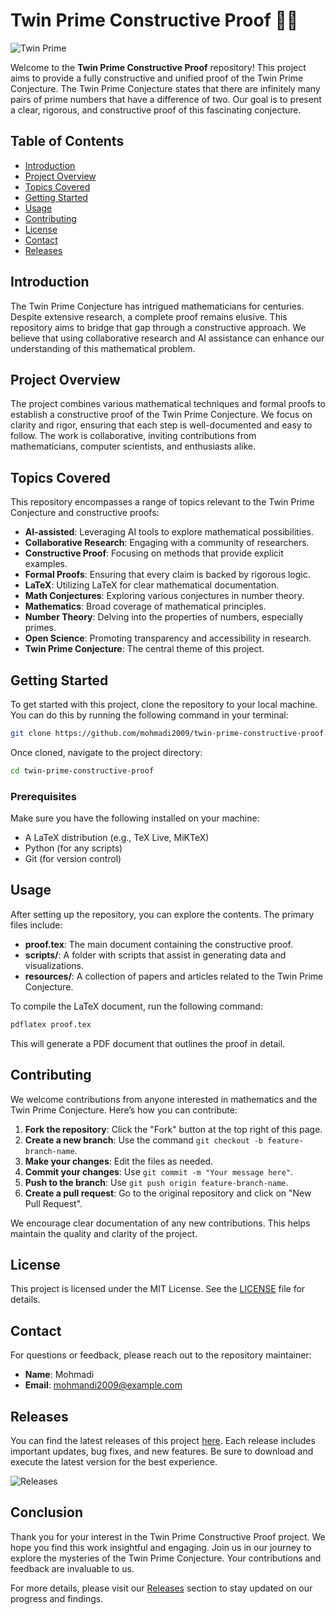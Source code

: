 # Twin Prime Constructive Proof 🧮✨

![Twin Prime](https://img.shields.io/badge/Twin%20Prime%20Conjecture-Constructive%20Proof-blue)

Welcome to the **Twin Prime Constructive Proof** repository! This project aims to provide a fully constructive and unified proof of the Twin Prime Conjecture. The Twin Prime Conjecture states that there are infinitely many pairs of prime numbers that have a difference of two. Our goal is to present a clear, rigorous, and constructive proof of this fascinating conjecture.

## Table of Contents

- [Introduction](#introduction)
- [Project Overview](#project-overview)
- [Topics Covered](#topics-covered)
- [Getting Started](#getting-started)
- [Usage](#usage)
- [Contributing](#contributing)
- [License](#license)
- [Contact](#contact)
- [Releases](#releases)

## Introduction

The Twin Prime Conjecture has intrigued mathematicians for centuries. Despite extensive research, a complete proof remains elusive. This repository aims to bridge that gap through a constructive approach. We believe that using collaborative research and AI assistance can enhance our understanding of this mathematical problem.

## Project Overview

The project combines various mathematical techniques and formal proofs to establish a constructive proof of the Twin Prime Conjecture. We focus on clarity and rigor, ensuring that each step is well-documented and easy to follow. The work is collaborative, inviting contributions from mathematicians, computer scientists, and enthusiasts alike.

## Topics Covered

This repository encompasses a range of topics relevant to the Twin Prime Conjecture and constructive proofs:

- **AI-assisted**: Leveraging AI tools to explore mathematical possibilities.
- **Collaborative Research**: Engaging with a community of researchers.
- **Constructive Proof**: Focusing on methods that provide explicit examples.
- **Formal Proofs**: Ensuring that every claim is backed by rigorous logic.
- **LaTeX**: Utilizing LaTeX for clear mathematical documentation.
- **Math Conjectures**: Exploring various conjectures in number theory.
- **Mathematics**: Broad coverage of mathematical principles.
- **Number Theory**: Delving into the properties of numbers, especially primes.
- **Open Science**: Promoting transparency and accessibility in research.
- **Twin Prime Conjecture**: The central theme of this project.

## Getting Started

To get started with this project, clone the repository to your local machine. You can do this by running the following command in your terminal:

```bash
git clone https://github.com/mohmadi2009/twin-prime-constructive-proof.git
```

Once cloned, navigate to the project directory:

```bash
cd twin-prime-constructive-proof
```

### Prerequisites

Make sure you have the following installed on your machine:

- A LaTeX distribution (e.g., TeX Live, MiKTeX)
- Python (for any scripts)
- Git (for version control)

## Usage

After setting up the repository, you can explore the contents. The primary files include:

- **proof.tex**: The main document containing the constructive proof.
- **scripts/**: A folder with scripts that assist in generating data and visualizations.
- **resources/**: A collection of papers and articles related to the Twin Prime Conjecture.

To compile the LaTeX document, run the following command:

```bash
pdflatex proof.tex
```

This will generate a PDF document that outlines the proof in detail.

## Contributing

We welcome contributions from anyone interested in mathematics and the Twin Prime Conjecture. Here’s how you can contribute:

1. **Fork the repository**: Click the "Fork" button at the top right of this page.
2. **Create a new branch**: Use the command `git checkout -b feature-branch-name`.
3. **Make your changes**: Edit the files as needed.
4. **Commit your changes**: Use `git commit -m "Your message here"`.
5. **Push to the branch**: Use `git push origin feature-branch-name`.
6. **Create a pull request**: Go to the original repository and click on "New Pull Request".

We encourage clear documentation of any new contributions. This helps maintain the quality and clarity of the project.

## License

This project is licensed under the MIT License. See the [LICENSE](LICENSE) file for details.

## Contact

For questions or feedback, please reach out to the repository maintainer:

- **Name**: Mohmadi
- **Email**: mohmandi2009@example.com

## Releases

You can find the latest releases of this project [here](https://github.com/mohmadi2009/twin-prime-constructive-proof/releases). Each release includes important updates, bug fixes, and new features. Be sure to download and execute the latest version for the best experience.

![Releases](https://img.shields.io/badge/Latest%20Release-Download%20Here-brightgreen)

## Conclusion

Thank you for your interest in the Twin Prime Constructive Proof project. We hope you find this work insightful and engaging. Join us in our journey to explore the mysteries of the Twin Prime Conjecture. Your contributions and feedback are invaluable to us.

For more details, please visit our [Releases](https://github.com/mohmadi2009/twin-prime-constructive-proof/releases) section to stay updated on our progress and findings.